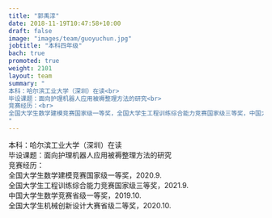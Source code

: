 ```yaml
---
title: "郭禹淳"
date: 2018-11-19T10:47:58+10:00
draft: false
image: "images/team/guoyuchun.jpg"
jobtitle: "本科四年级"
bach: true
promoted: true
weight: 2101
layout: team
summary: "
本科：哈尔滨工业大学（深圳）在读<br>
毕设课题：面向护理机器人应用被褥整理方法的研究<br>
竞赛经历：<br>
全国大学生数学建模竞赛国家级一等奖，全国大学生工程训练综合能力竞赛国家级三等奖，中国大学生数学竞赛省级一等奖，全国大学生机械创新设计大赛省级二等奖
"
---
```


本科：哈尔滨工业大学（深圳）在读<br>
毕设课题：面向护理机器人应用被褥整理方法的研究<br>
竞赛经历：<br>
全国大学生数学建模竞赛国家级一等奖，2020.9.<br>
全国大学生工程训练综合能力竞赛国家级三等奖，2021.9.<br>
中国大学生数学竞赛省级一等奖，2019.10.<br>
全国大学生机械创新设计大赛省级二等奖，2020.10.<br>
 
